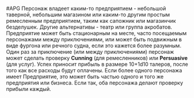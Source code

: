 #APG
Персонаж владеет каким-то предприятием - небольшой таверной, небольшим магазином или каким-то другим простым ремесленным предприятием, таким как сапожник или магазинчик безделушек. Другие альтернативы - театр или группа акробатов. Предприятие может быть стационарным на месте, часто посещаемым персонажами между приключениями, или может быть подвижным в виде фургона или речного судна, если это кажется более разумным. Один раз за приключение (или между приключениями) персонаж может сделать проверку **Cunning** (для ремесленников) или **Persuasive** (для услуг). Успех приносит прибыль в размере 10+1d10 талеров, после того как все расходы будут оплачены. Если более одного персонажа имеет Предприятие, это может быть частью одного и того же предприятия или бизнеса. Если так, оба персонажа делают проверку прибыли каждый. 